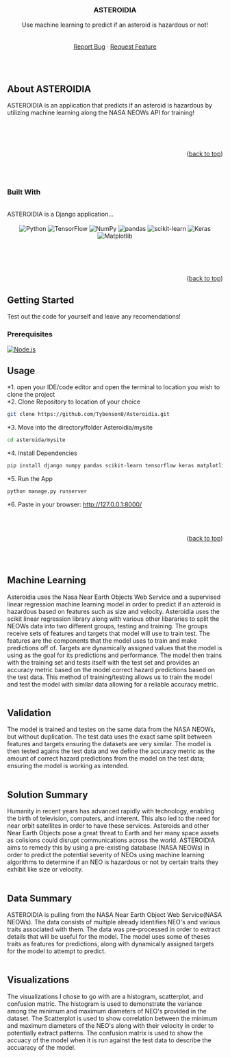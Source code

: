 <!--
*** Thanks for checking out the Best-README-Template. If you have a suggestion
*** that would make this better, please fork the repo and create a pull request
*** or simply open an issue with the tag "enhancement".
*** Don't forget to give the project a star!
*** Thanks again! Now go create something AMAZING! :D
-->



<!-- PROJECT SHIELDS -->
<!--
*** I'm using markdown "reference style" links for readability.
*** Reference links are enclosed in brackets [ ] instead of parentheses ( ).
*** See the bottom of this document for the declaration of the reference variables
*** for contributors-url, forks-url, etc. This is an optional, concise syntax you may use.
*** https://www.markdownguide.org/basic-syntax/#reference-style-links
-->


<!-- PROJECT LOGO -->
<br />
<div align="center">

  <h3 align="center">ASTEROIDIA</h3>

  <p align="center">
    Use machine learning to predict if an asteroid is hazardous or not!
    <br />
    <br />
    <br />
    <a href="https://github.com/Tybenson0/Asteroidia/issues">Report Bug</a>
    ·
    <a href="https://github.com/Tybenson0/Asteroidia/pulls">Request Feature</a>
  </p>
</div>





<br />
<br />



<!-- ABOUT THE PROJECT -->
## About ASTEROIDIA
<div align="center">

</div>
<p> ASTEROIDIA is an application that predicts if an asteroid is hazardous by utilizing machine learning along the NASA NEOWs API for training! </p>
<br />
<br />
<br />


<p align="right">(<a href="#readme-top">back to top</a>)</p>
<br />
<br />



### Built With
<br />
ASTEROIDIA is a Django application...
<br />
<br />

<div align="center">
<img src="https://img.shields.io/badge/Python-3.8%2B-blue?style=for-the-badge" alt="Python">
   
<img src="https://img.shields.io/badge/TensorFlow-2.0%2B-orange?style=for-the-badge" alt="TensorFlow">
   
<img src="https://img.shields.io/badge/NumPy-1.18%2B-green?style=for-the-badge" alt="NumPy">
   
<img src="https://img.shields.io/badge/pandas-1.0%2B-yellow?style=for-the-badge" alt="pandas">
   
<img src="https://img.shields.io/badge/scikit--learn-0.22%2B-brightgreen?style=for-the-badge" alt="scikit-learn">
   
<img src="https://img.shields.io/badge/Keras-2.3%2B-red?style=for-the-badge" alt="Keras">
   
<img src="https://img.shields.io/badge/Matplotlib-3.2%2B-blueviolet?style=for-the-badge" alt="Matplotlib">
</div>
<br />
<br />
<br />
<br />


<p align="right">(<a href="#readme-top">back to top</a>)</p>



<!-- GETTING STARTED -->
## Getting Started

Test out the code for yourself and leave any recomendations!

### Prerequisites


[![Node.js](https://img.shields.io/badge/Python-%3E%3D%203.8-brightgreen)](https://nodejs.org/)



<!-- USAGE EXAMPLES -->
## Usage
*1.  open your IDE/code editor and open the terminal to location you wish to clone the project
  <br />
  *2. Clone Repository to location of your choice
  ```sh
  git clone https://github.com/Tybenson0/Asteroidia.git
  ```
  *3.  Move into the directory/folder Asteroidia/mysite
  ```sh
  cd asteroida/mysite
  ```
  *4.  Install Dependencies
  ```sh
  pip install django numpy pandas scikit-learn tensorflow keras matplotlib
  ```
  *5.  Run the App
  ```sh
  python manage.py runserver
  ```
  *6. Paste in your browser: http://127.0.0.1:8000/



<br />
<br />



<p align="right">(<a href="#readme-top">back to top</a>)</p>

<br />
<br />

## Machine Learning
Asteroidia uses the Nasa Near Earth Objects Web Service and a supervised linear regression machine learning model in order to predict if an azteroid is hazardous based on features such as size and velocity.
Asteroidia uses the scikit linear regression library along with various other libararies to split the NEOWs data into two different groups, testing and training. The groups receive sets of features and targets that 
model will use to train test. The features are the components that the model uses to train and make predictions off of. Targets are dynamically assigned values that the model is using as the goal for its predictions
and performance. The model then trains with the training set and tests itself with the test set and provides an accuracy metric based on the model correct hazard predictions based on the test data. This method of 
training/testing allows us to train the model and test the model with similar data allowing for a reliable accuracy metric.
<br />
<br />
## Validation  
The model is trained and testes on the same data from the NASA NEOWs, but without duplication. The test data uses the exact same split between features and targets ensuring the datasets are very similar. The model 
is then tested agains the test data and we define the accuracy metric as the amount of correct hazard predictions from the model on the test data; ensuring the model is working as intended. 
<br />
<br />
## Solution Summary
Humanity in recent years has advanced rapidly with technology, enabling the birth of television, computers, and interent. This also led to the need for near orbit satellites in order to have these services. Asteroids and other
Near Earth Objects pose a great threat to Earth and her many space assets as colisions could disrupt communications across the world. ASTEROIDIA aims to remedy this by using a pre-existing database (NASA NEOWs) in order 
to predict the potential severity of NEOs using machine learning algorithms to determine if an NEO is hazardous or not by certain traits they exhibit like size or velocity.
<br />
<br />
## Data Summary
ASTEROIDIA is pulling from the NASA Near Earth Object Web Service(NASA NEOWs). The data consists of multiple already identifies NEO's and various traits associated with them. The data was pre-processed in order to extract
details that will be useful for the model. The model uses some of theses traits as features for predictions, along with dynamically assigned targets for the model to attempt to predict.
<br />
<br />
## Visualizations
The visualizations I chose to go with are a histogram, scatterplot, and confusion matric. The histogram is used to demonstrate the variance among the minimum and maximum diameters of NEO's provided in the dataset. The
Scatterplot is used to show correlation between the minimum and maximum diameters of the NEO's along with their velocity in order to potentially extract patterns. The confusion matrix is used to show the accuacy of the model
when it is run against the test data to describe the accuaracy of the model.



